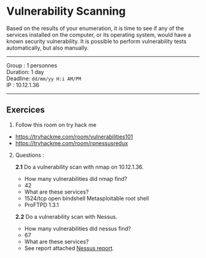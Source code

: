 # Vulnerability Scanning

Based on the results of your enumeration, it is time to see if any of the services installed on the computer, or its operating system, would have a known security vulnerability. It is possible to perform vulnerability tests automatically, but also manually. 

****
Group : 1 personnes  
Duration: 1 day  
Deadline: ``dd/mm/yy H:i AM/PM ``  
IP : 10.12.1.36
***


## Exercices 
1. Follow this room on try hack me
- https://tryhackme.com/room/vulnerabilities101
- https://tryhackme.com/room/rpnessusredux

2. Questions :  

    **2.1** Do a vulnerability scan with nmap on 10.12.1.36. 
    - How many vulnerabilities did nmap find?
    - 42
    - What are these services?
    - 1524/tcp  open  bindshell    Metasploitable root shell
    - ProFTPD 1.3.1

    **2.2** Do a vulnerability scan with Nessus.
    - How many vulnerabilities did nessus find?
    - 67
    - What are these services?
    - See report attached [Nessus report](https://github.com/gustavoalito/BeCode/blob/main/6.%20Pentest/01-Information_Gathering/Active/Nessus_Box_report.pdf).
